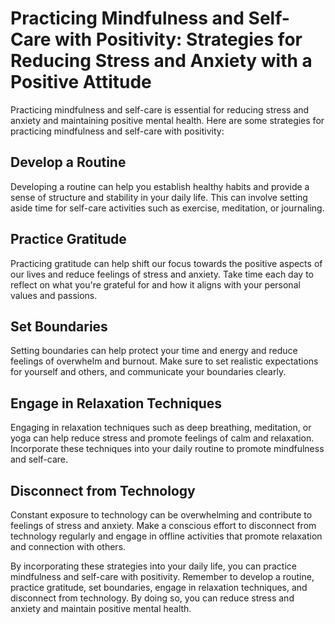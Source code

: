Practicing Mindfulness and Self-Care with Positivity: Strategies for Reducing Stress and Anxiety with a Positive Attitude
=========================================================================================================================

Practicing mindfulness and self-care is essential for reducing stress and anxiety and maintaining positive mental health. Here are some strategies for practicing mindfulness and self-care with positivity:

Develop a Routine
-----------------

Developing a routine can help you establish healthy habits and provide a sense of structure and stability in your daily life. This can involve setting aside time for self-care activities such as exercise, meditation, or journaling.

Practice Gratitude
------------------

Practicing gratitude can help shift our focus towards the positive aspects of our lives and reduce feelings of stress and anxiety. Take time each day to reflect on what you're grateful for and how it aligns with your personal values and passions.

Set Boundaries
--------------

Setting boundaries can help protect your time and energy and reduce feelings of overwhelm and burnout. Make sure to set realistic expectations for yourself and others, and communicate your boundaries clearly.

Engage in Relaxation Techniques
-------------------------------

Engaging in relaxation techniques such as deep breathing, meditation, or yoga can help reduce stress and promote feelings of calm and relaxation. Incorporate these techniques into your daily routine to promote mindfulness and self-care.

Disconnect from Technology
--------------------------

Constant exposure to technology can be overwhelming and contribute to feelings of stress and anxiety. Make a conscious effort to disconnect from technology regularly and engage in offline activities that promote relaxation and connection with others.

By incorporating these strategies into your daily life, you can practice mindfulness and self-care with positivity. Remember to develop a routine, practice gratitude, set boundaries, engage in relaxation techniques, and disconnect from technology. By doing so, you can reduce stress and anxiety and maintain positive mental health.
